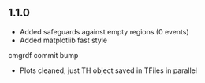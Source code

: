 ## 1.1.0
- Added safeguards against empty regions (0 events)
- Added matplotlib fast style

cmgrdf commit bump
- Plots cleaned, just TH object saved in TFiles in parallel